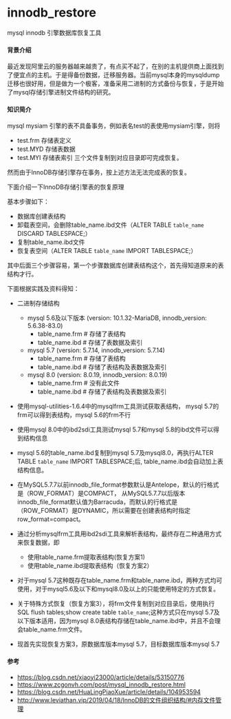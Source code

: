 # innodb_restore
mysql innodb 引擎数据库恢复工具

#### 背景介绍

最近发现阿里云的服务器越来越贵了，有点买不起了，在别的主机提供商上面找到了便宜点的主机。于是得备份数据，迁移服务器。当前mysql本身的mysqldump迁移也很好用，但是做为一个极客，准备采用二进制的方式备份与恢复，于是开始了mysql存储引擎进制文件结构的研究。

#### 知识简介

mysql mysiam 引擎的表不具备事务，例如表名test的表使用mysiam引擎，则将
* test.frm 存储表定义
* test.MYD 存储表数据
* test.MYI 存储表索引
三个文件复制到对应目录即可完成恢复。

然而由于InnoDB存储引擎存在事务，按上述方法无法完成表的恢复。

下面介绍一下InnoDB存储引擎表的恢复原理

基本步骤如下：
   * 数据库创建表结构
   * 卸载表空间，会删除table_name.ibd文件（ALTER TABLE `table_name` DISCARD TABLESPACE;）
   * 复制table_name.ibd文件
   * 恢复表空间（ALTER TABLE `table_name` IMPORT TABLESPACE;）

其中后面三个步骤容易，第一个步骤数据库创建表结构这个，首先得知道原来的表结构才行。

下面根据实践及资料得知：

* 二进制存储结构
    * mysql 5.6及以下版本 (version: 10.1.32-MariaDB, innodb_version: 5.6.38-83.0)
        * table_name.frm # 存储了表结构
        * table_name.ibd # 存储了表数据及索引
    * mysql 5.7 (version: 5.7.14, innodb_version: 5.7.14)
        * table_name.frm # 存储了表结构
        * table_name.ibd # 存储了表结构及表数据及索引
    * mysql 8.0 (version: 8.0.19, innodb_version: 8.0.19)
        * table_name.frm # 没有此文件
        * table_name.ibd # 存储了表结构及表数据及索引
         
* 使用mysql-utilities-1.6.4中的mysqlfrm工具测试获取表结构，
mysql 5.7的frm可以得到表结构，mysql 5.6的frm不行
* 使用mysql 8.0中的ibd2sdi工具测试mysql 5.7和mysql 5.8的ibd文件可以得到结构信息
* mysql 5.6的table_name.ibd复制到mysql 5.7及mysql8.0，再执行ALTER TABLE `table_name` IMPORT TABLESPACE;后, table_name.ibd会自动加上表结构信息。

* 在MySQL5.7.7以前innodb_file_format参数默认是Antelope，默认的行格式是（ROW_FORMAT）是COMPACT， 从MySQL5.7.7以后版本innodb_file_format默认值为Barracuda，而默认的行格式是（ROW_FORMAT）是DYNAMIC，所以需要在创建表结构时指定row_format=compact。

* 通过分析mysqlfrm工具用ibd2sdi工具来解析表结构，最终存在二种通用方式来恢复数据，即
    * 使用table_name.frm提取表结构(恢复方案1)
    * 使用table_name.ibd提取表结构（恢复方案2）
* 对于mysql 5.7这种既存在table_name.frm和table_name.ibd，两种方式均可使用，对于mysql5.6及以下和mysql8.0及以上的只能使用特定的方式恢复。
* 关于特殊方式恢复（恢复方案3），将frm文件复制到对应目录后，使用执行SQL flush tables;show create table `table_name`;这种方式只在mysql 5.7及以下版本适用，因为mysql 8.0表结构存储在table_name.ibd中，并且不会理会table_name.frm文件。
* 现首先实现恢复方案3，原数据库版本mysql 5.7，目标数据库版本mysql 5.7


#### 参考
* https://blog.csdn.net/xiaoyi23000/article/details/53150776
* https://www.zcgonvh.com/post/mysql_innodb_restore.html
* https://blog.csdn.net/HuaLingPiaoXue/article/details/104953594
* http://www.leviathan.vip/2019/04/18/InnoDB的文件组织结构/#内存文件管理